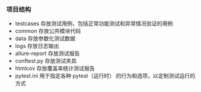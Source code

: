 ### 项目结构

- testcases  存放测试用例，包括正常功能测试和异常情况验证的用例
- common  存放公共模块代码
- data 存放参数化测试数据
- logs 存放日志输出
- allure-report 存放测试报告
- conftest.py 存放测试夹具
- htmlcov 存放覆盖率统计测试报告
- pytest.ini 用于指定各种 pytest（运行时） 的行为和选项，以定制测试运行的方式
